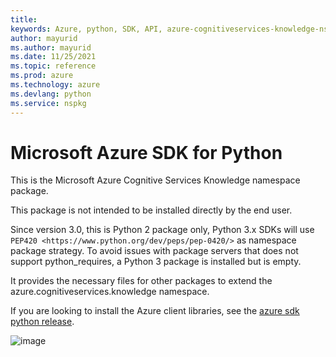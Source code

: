 ```yaml
---
title: 
keywords: Azure, python, SDK, API, azure-cognitiveservices-knowledge-nspkg, nspkg
author: mayurid
ms.author: mayurid
ms.date: 11/25/2021
ms.topic: reference
ms.prod: azure
ms.technology: azure
ms.devlang: python
ms.service: nspkg
---
```


# Microsoft Azure SDK for Python

This is the Microsoft Azure Cognitive Services Knowledge namespace
package.

This package is not intended to be installed directly by the end user.

Since version 3.0, this is Python 2 package only, Python 3.x SDKs will
use `PEP420 <https://www.python.org/dev/peps/pep-0420/>` as
namespace package strategy. To avoid issues with package servers that
does not support python_requires, a Python 3 package is installed but
is empty.

It provides the necessary files for other packages to extend the
azure.cognitiveservices.knowledge namespace.

If you are looking to install the Azure client libraries, see the
[azure sdk python release](https://aka.ms/azsdk/python/all).

![image](https://azure-sdk-impressions.azurewebsites.net/api/impressions/azure-sdk-for-python%2Fazure-cognitiveservices-knowledge-nspkg%2FREADME.png)


